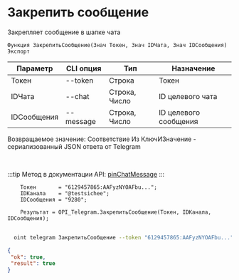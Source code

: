﻿---
sidebar_position: 4
---

# Закрепить сообщение
 Закрепляет сообщение в шапке чата



`Функция ЗакрепитьСообщение(Знач Токен, Знач IDЧата, Знач IDСообщения) Экспорт`

  | Параметр | CLI опция | Тип | Назначение |
  |-|-|-|-|
  | Токен | --token | Строка | Токен |
  | IDЧата | --chat | Строка, Число | ID целевого чата |
  | IDСообщения | --message | Строка, Число | ID целевого сообщения |

  
  Возвращаемое значение:   Соответствие Из КлючИЗначение - сериализованный JSON ответа от Telegram

<br/>

:::tip
Метод в документации API: [pinChatMessage](https://core.telegram.org/bots/api#pinchatmessage)
:::
<br/>


```bsl title="Пример кода"
    Токен       = "6129457865:AAFyzNYOAFbu...";
    IDКанала    = "@testsichee";
    IDСообщения = "9280";

    Результат = OPI_Telegram.ЗакрепитьСообщение(Токен, IDКанала, IDСообщения);
```



```sh title="Пример команды CLI"
    
  oint telegram ЗакрепитьСообщение --token "6129457865:AAFyzNYOAFbu..." --chat %chat% --message "4951"

```

```json title="Результат"
{
 "ok": true,
 "result": true
}
```

